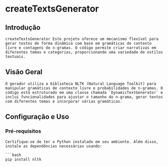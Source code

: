 # createTextsGenerator

## Introdução

    createTextsGenerator Este projeto oferece um mecanismo flexível para gerar textos de forma dinâmica com base em gramáticas de contexto livre e contagens de n-gramas. O código permite criar narrativas em diferentes temas e categorias, proporcionando uma variedade de estilos textuais.

## Visão Geral

    O gerador utiliza a biblioteca NLTK (Natural Language Toolkit) para manipular gramáticas de contexto livre e probabilidades de n-gramas. O código está estruturado em uma classe chamada `DynamicTextGenerator` e inclui funcionalidades para ajustar o tamanho do n-grama, gerar textos com diferentes temas e incorporar várias gramáticas.

## Configuração e Uso

### Pré-requisitos

    Certifique-se de ter o Python instalado em seu ambiente. Além disso, instale as dependências necessárias usando:

    ```bash
    pip install nltk
